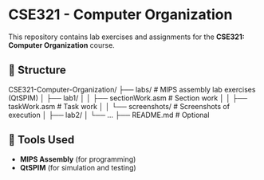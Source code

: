 # CSE321 - Computer Organization

This repository contains lab exercises and assignments for the **CSE321: Computer Organization** course.

## 📂 Structure
CSE321-Computer-Organization/
 ├── labs/                         # MIPS assembly lab exercises (QtSPIM)
 │   ├── lab1/
 │   │   ├── sectionWork.asm       # Section work
 │   │   ├── taskWork.asm          # Task work
 │   │   └── screenshots/          # Screenshots of execution
 │   ├── lab2/
 │   └── ...
 ├── README.md                     # Optional

## 🧠 Tools Used
- **MIPS Assembly** (for programming)
- **QtSPIM** (for simulation and testing)
 
